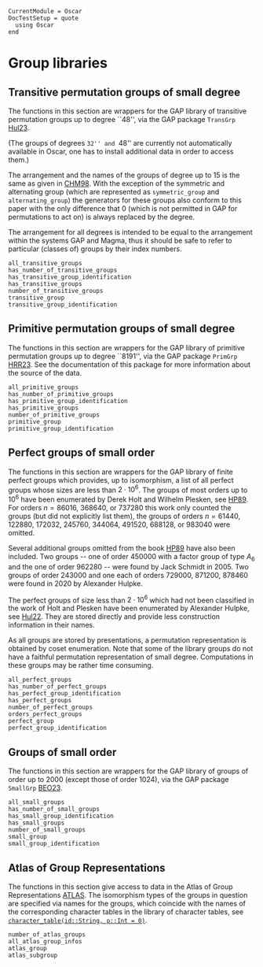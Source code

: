```@meta
CurrentModule = Oscar
DocTestSetup = quote
  using Oscar
end
```

# Group libraries

## Transitive permutation groups of small degree

The functions in this section are wrappers for the GAP library of
transitive permutation groups up to degree ``48'',
via the GAP package `TransGrp` [Hul23](@cite).

(The groups of degrees ``32'' and ``48'' are currently not automatically
available in Oscar,
one has to install additional data in order to access them.)

The arrangement and the names of the groups of degree up to 15 is the same as given in
[CHM98](@cite). With the exception of the symmetric and alternating group (which are represented
as `symmetric_group` and `alternating_group`) the generators for these groups also conform to this paper with
the only difference that 0 (which is not permitted in GAP for permutations to act on) is always replaced by
the degree.

The arrangement for all degrees is intended to be equal to the arrangement within the systems GAP and Magma, thus it
should be safe to refer to particular (classes of) groups by their index numbers.


```@docs
all_transitive_groups
has_number_of_transitive_groups
has_transitive_group_identification
has_transitive_groups
number_of_transitive_groups
transitive_group
transitive_group_identification
```

## Primitive permutation groups of small degree

The functions in this section are wrappers for the GAP library of
primitive permutation groups up to degree ``8191'',
via the GAP package `PrimGrp` [HRR23](@cite).
See the documentation of this package for more information about
the source of the data.

```@docs
all_primitive_groups
has_number_of_primitive_groups
has_primitive_group_identification
has_primitive_groups
number_of_primitive_groups
primitive_group
primitive_group_identification
```

## Perfect groups of small order

The functions in this section are wrappers for the GAP library of finite perfect
groups which provides, up to isomorphism, a list of all perfect groups whose
sizes are less than $2\cdot 10^6$. The groups of most orders up to $10^6$ have been
enumerated by Derek Holt and Wilhelm Plesken, see [HP89](@cite). For orders
$n = 86016$, 368640, or 737280 this work only counted the groups (but did not
explicitly list them), the groups of orders $n = 61440$, 122880, 172032,
245760, 344064, 491520, 688128, or 983040 were omitted.

Several additional groups omitted from the book [HP89](@cite) have also
been included. Two groups -- one of order 450000 with a factor group of
type $A_6$ and the one of order 962280 -- were found by Jack Schmidt in
2005. Two groups of order 243000 and one each of orders 729000, 871200, 878460
were found in 2020 by Alexander Hulpke.

The perfect groups of size less than $2\cdot 10^6$ which had not been
classified in the work of Holt and Plesken have been enumerated by Alexander
Hulpke, see [Hul22](@cite).
They are stored directly and provide less construction information
in their names.

As all groups are stored by presentations, a permutation representation
is obtained by coset enumeration. Note that some of the library groups do
not have a faithful permutation representation of small degree.
Computations in these groups may be rather time consuming.

```@docs
all_perfect_groups
has_number_of_perfect_groups
has_perfect_group_identification
has_perfect_groups
number_of_perfect_groups
orders_perfect_groups
perfect_group
perfect_group_identification
```

## Groups of small order

The functions in this section are wrappers for the GAP library of groups
of order up to 2000 (except those of order 1024),
via the GAP package `SmallGrp` [BEO23](@cite).

```@docs
all_small_groups
has_number_of_small_groups
has_small_group_identification
has_small_groups
number_of_small_groups
small_group
small_group_identification
```

## Atlas of Group Representations

The functions in this section give access to data in the
Atlas of Group Representations [ATLAS](@cite).
The isomorphism types of the groups in question are specified via
names for the groups, which coincide with the names of the
corresponding character tables in the library of character tables,
see [`character_table(id::String, p::Int = 0)`](@ref).

```@docs
number_of_atlas_groups
all_atlas_group_infos
atlas_group
atlas_subgroup
```
